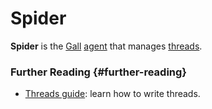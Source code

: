 # Spider

**Spider** is the [Gall](gall.md) [agent](agent.md) that manages [threads](thread.md).

### Further Reading {#further-reading}

- [Threads guide](../urbit-os/base/threads/tutorials/basics/fundamentals.md): learn how to write threads.
